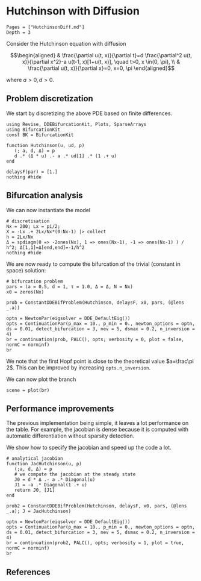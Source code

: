 # Hutchinson with Diffusion

```@contents
Pages = ["HutchinsonDiff.md"]
Depth = 3
```
Consider the Hutchinson equation with diffusion

$$\begin{aligned}
& \frac{\partial u(t, x)}{\partial t}=d \frac{\partial^2 u(t, x)}{\partial x^2}-a u(t-1, x)[1+u(t, x)], \quad t>0, x \in(0, \pi), \\
& \frac{\partial u(t, x)}{\partial x}=0, x=0, \pi
\end{aligned}$$

where $a>0, d>0$. 

## Problem discretization

We start by discretizing the above PDE based on finite differences.

```@example TUTHut
using Revise, DDEBifurcationKit, Plots, SparseArrays
using BifurcationKit
const BK = BifurcationKit

function Hutchinson(u, ud, p)
   (; a, d, Δ) = p
   d .* (Δ * u) .- a .* ud[1] .* (1 .+ u)
end

delaysF(par) = [1.]
nothing #hide
```

## Bifurcation analysis
We can now instantiate the model

```@example TUTHut
# discretisation
Nx = 200; Lx = pi/2;
X = -Lx .+ 2Lx/Nx*(0:Nx-1) |> collect
h = 2Lx/Nx
Δ = spdiagm(0 => -2ones(Nx), 1 => ones(Nx-1), -1 => ones(Nx-1) ) / h^2; Δ[1,1]=Δ[end,end]=-1/h^2
nothing #hide
```

We are now ready to compute the bifurcation of the trivial (constant in space) solution:

```@example TUTHut
# bifurcation problem
pars = (a = 0.5, d = 1, τ = 1.0, Δ = Δ, N = Nx)
x0 = zeros(Nx)

prob = ConstantDDEBifProblem(Hutchinson, delaysF, x0, pars, (@lens _.a))

optn = NewtonPar(eigsolver = DDE_DefaultEig())
opts = ContinuationPar(p_max = 10., p_min = 0., newton_options = optn, ds = 0.01, detect_bifurcation = 3, nev = 5, dsmax = 0.2, n_inversion = 4)
br = continuation(prob, PALC(), opts; verbosity = 0, plot = false, normC = norminf)
br
```

We note that the first Hopf point is close to the theoretical value $a=\frac\pi 2$. This can be improved by increasing `opts.n_inversion`.

We can now plot the branch

```@example TUTHut
scene = plot(br)
```

## Performance improvements
The previous implementation being simple, it leaves a lot performance on the table. For example, the jacobian is dense because it is computed with automatic differentiation without sparsity detection. 

We show how to specify the jacobian and speed up the code a lot.

```@example TUTHut
# analytical jacobian
function JacHutchinson(u, p)
   (;a, d, Δ) = p
   # we compute the jacobian at the steady state
   J0 = d * Δ .- a .* Diagonal(u)
   J1 = -a .* Diagonal(1 .+ u)
   return J0, [J1]
end

prob2 = ConstantDDEBifProblem(Hutchinson, delaysF, x0, pars, (@lens _.a); J = JacHutchinson)

optn = NewtonPar(eigsolver = DDE_DefaultEig())
opts = ContinuationPar(p_max = 10., p_min = 0., newton_options = optn, ds = 0.01, detect_bifurcation = 3, nev = 5, dsmax = 0.2, n_inversion = 4)
br = continuation(prob2, PALC(), opts; verbosity = 1, plot = true, normC = norminf)
br
```


## References
